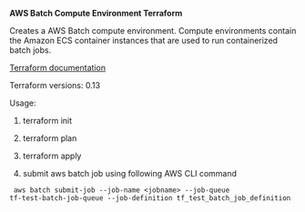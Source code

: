 <b>AWS Batch Compute Environment Terraform </b>

Creates a AWS Batch compute environment. Compute environments contain the Amazon ECS container instances that are used to run containerized batch jobs.

<a href="https://registry.terraform.io/providers/hashicorp/aws/3.2.0">Terraform documentation</a>

Terraform versions: 0.13


Usage: 
1) terraform init

2) terraform plan

3) terraform apply

4) submit aws batch job using following AWS CLI command

  <code> aws batch submit-job --job-name \<jobname\> --job-queue tf-test-batch-job-queue --job-definition tf_test_batch_job_definition </code> 
